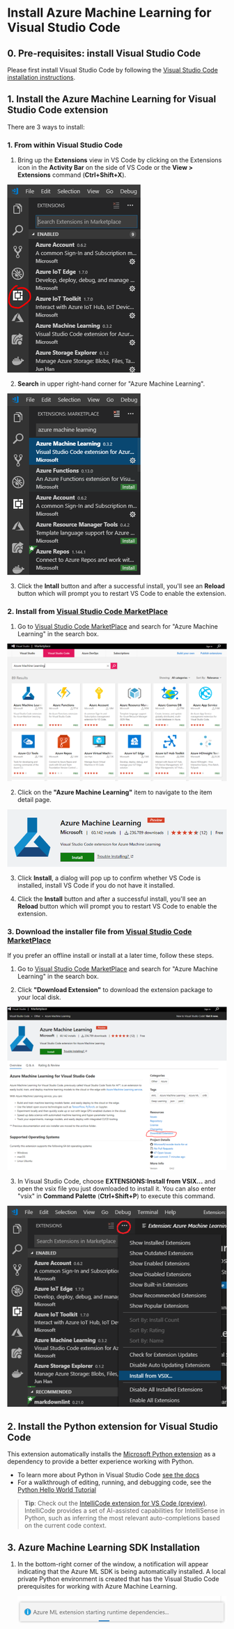 # Install Azure Machine Learning for Visual Studio Code

## 0. Pre-requisites: install Visual Studio Code
Please first install Visual Studio Code by following the [Visual Studio Code installation instructions](https://code.visualstudio.com/docs/setup/setup-overview).

## 1. Install the Azure Machine Learning for Visual Studio Code extension
There are 3 ways to install:

### 1. From within Visual Studio Code

1. Bring up the **Extensions** view in VS Code by clicking on the Extensions icon in the **Activity Bar** on the side of VS Code or the **View > Extensions** command (**Ctrl+Shift+X**).

![extensions](./media/installation/extensions.png)

2. **Search** in upper right-hand corner for "Azure Machine Learning".

![extensions](./media/installation/extensions-search.png)

3. Click the **Intall** button and after a successful install, you'll see an **Reload** button which will prompt you to restart VS Code to enable the extension.

### 2. Install from [Visual Studio Code MarketPlace]
1. Go to [Visual Studio Code MarketPlace] and search for "Azure Machine Learning" in the search box.

![extensions](./media/amlmarketplace.PNG)

2. Click on the **"Azure Machine Learning"** item to navigate to the item detail page.

![extensions](./media/amlmarketplace2.PNG)

3. Click **Install**, a dialog will pop up to confirm whether VS Code is installed, install VS Code if you do not have it installed.

4. Click the **Install** button and after a successful install, you'll see an **Reload** button which will prompt you to restart VS Code to enable the extension.

### 3. Download the installer file from [Visual Studio Code MarketPlace]
If you prefer an offline install or install at a later time, follow these steps.

1. Go to [Visual Studio Code MarketPlace] and search for "Azure Machine Learning" in the search box.

2. Click **"Download Extension"** to download the extension package to your local disk.

![extensions](./media/amlmarketplace3.PNG)

3. In Visual Studio Code, choose **EXTENSIONS:Install from VSIX...** and open the vsix file you just downloaded to install it.
You can also enter "vsix" in **Command Palette** (**Ctrl+Shift+P**) to execute this command.

![extensions](./media/installation/extensions-install.png)

[Visual Studio Code MarketPlace]:https://marketplace.visualstudio.com/vscode

## 2. Install the Python extension for Visual Studio Code

This extension automatically installs the [Microsoft Python extension](https://marketplace.visualstudio.com/items?itemName=ms-python.python) as a dependency to provide a better experience working with Python. 

- To learn more about Python in Visual Studio Code [see the docs](https://code.visualstudio.com/docs/languages/python)
- For a walkthrough of editing, running, and debugging code, see the [Python Hello World Tutorial](https://code.visualstudio.com/docs/python/python-tutorial)

> **Tip**: Check out the [IntelliCode extension for VS Code (preview)](https://go.microsoft.com/fwlink/?linkid=2006060). IntelliCode provides a set of AI-assisted capabilities for IntelliSense in Python, such as inferring the most relevant auto-completions based on the current code context.

## 3. Azure Machine Learning SDK Installation
1. In the bottom-right corner of the window, a notification will appear indicating that the Azure ML SDK is being automatically installed.    A local private Python environment is created that has the Visual Studio Code prerequisites for working with Azure Machine Learning.

   ![install Azure Machine Learning SDK for Python](./media/runtimedependencies.PNG)


